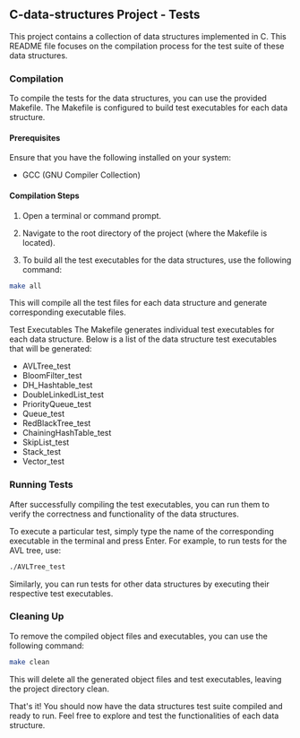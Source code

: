 ## C-data-structures Project - Tests

This project contains a collection of data structures implemented in C. This README file focuses on the compilation process for the test suite of these data structures.

### Compilation

To compile the tests for the data structures, you can use the provided Makefile. The Makefile is configured to build test executables for each data structure.

#### Prerequisites

Ensure that you have the following installed on your system:

- GCC (GNU Compiler Collection)

#### Compilation Steps

1. Open a terminal or command prompt.

2. Navigate to the root directory of the project (where the Makefile is located).

3. To build all the test executables for the data structures, use the following command:

```bash
make all
```

This will compile all the test files for each data structure and generate corresponding executable files.

Test Executables
The Makefile generates individual test executables for each data structure. Below is a list of the data structure test executables that will be generated:

- AVLTree_test
- BloomFilter_test
- DH_Hashtable_test
- DoubleLinkedList_test
- PriorityQueue_test
- Queue_test
- RedBlackTree_test
- ChainingHashTable_test
- SkipList_test
- Stack_test
- Vector_test

### Running Tests
After successfully compiling the test executables, you can run them to verify the correctness and functionality of the data structures.

To execute a particular test, simply type the name of the corresponding executable in the terminal and press Enter. For example, to run tests for the AVL tree, use:

```bash
./AVLTree_test
```

Similarly, you can run tests for other data structures by executing their respective test executables.


### Cleaning Up
To remove the compiled object files and executables, you can use the following command:
```bash
make clean
```

This will delete all the generated object files and test executables, leaving the project directory clean.


That's it! You should now have the data structures test suite compiled and ready to run. Feel free to explore and test the functionalities of each data structure.